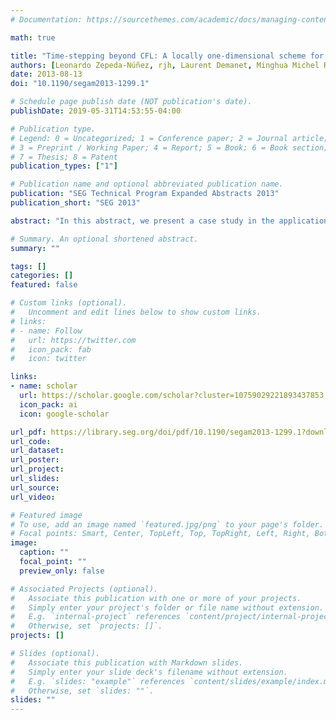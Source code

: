 ```yaml
---
# Documentation: https://sourcethemes.com/academic/docs/managing-content/

math: true

title: "Time-stepping beyond CFL: A locally one-dimensional scheme for acoustic wave propagation"
authors: [Leonardo Zepeda-Núñez, rjh, Laurent Demanet, Minghua Michel Rao]
date: 2013-08-13
doi: "10.1190/segam2013-1299.1"

# Schedule page publish date (NOT publication's date).
publishDate: 2019-05-31T14:53:55-04:00

# Publication type.
# Legend: 0 = Uncategorized; 1 = Conference paper; 2 = Journal article;
# 3 = Preprint / Working Paper; 4 = Report; 5 = Book; 6 = Book section;
# 7 = Thesis; 8 = Patent
publication_types: ["1"]

# Publication name and optional abbreviated publication name.
publication: "SEG Technical Program Expanded Abstracts 2013"
publication_short: "SEG 2013"

abstract: "In this abstract, we present a case study in the application of a time-stepping method, unconstrained by the CFL condition, for computational acoustic wave propagation in the context of full waveform inversion. The numerical scheme is a locally one-dimensional (LOD) variant of alternating dimension implicit (ADI) method. The LOD method has a maximum time step that is restricted only by the Nyquist sampling rate. The advantage over traditional explicit time-stepping methods occurs in the presence of high contrast media, low frequencies, and steep, narrow perfectly matched layers (PML). The main technical point of the note, from a numerical analysis perspective, is that the LOD scheme is adapted to the presence of a PML. A complexity study is presented and an application to full waveform inversion is shown."

# Summary. An optional shortened abstract.
summary: ""

tags: []
categories: []
featured: false

# Custom links (optional).
#   Uncomment and edit lines below to show custom links.
# links:
# - name: Follow
#   url: https://twitter.com
#   icon_pack: fab
#   icon: twitter

links:
- name: scholar
  url: https://scholar.google.com/scholar?cluster=10759029221893437853
  icon_pack: ai
  icon: google-scholar

url_pdf: https://library.seg.org/doi/pdf/10.1190/segam2013-1299.1?download=true
url_code:
url_dataset:
url_poster:
url_project:
url_slides:
url_source:
url_video:

# Featured image
# To use, add an image named `featured.jpg/png` to your page's folder. 
# Focal points: Smart, Center, TopLeft, Top, TopRight, Left, Right, BottomLeft, Bottom, BottomRight.
image:
  caption: ""
  focal_point: ""
  preview_only: false

# Associated Projects (optional).
#   Associate this publication with one or more of your projects.
#   Simply enter your project's folder or file name without extension.
#   E.g. `internal-project` references `content/project/internal-project/index.md`.
#   Otherwise, set `projects: []`.
projects: []

# Slides (optional).
#   Associate this publication with Markdown slides.
#   Simply enter your slide deck's filename without extension.
#   E.g. `slides: "example"` references `content/slides/example/index.md`.
#   Otherwise, set `slides: ""`.
slides: ""
---
```

